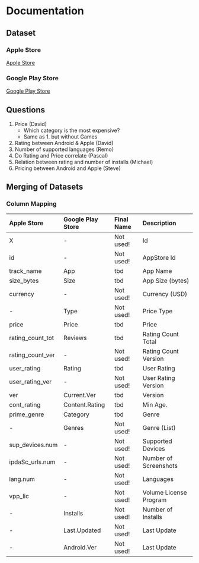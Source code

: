 # Documentation
## Dataset
### Apple Store
[Apple Store](https://www.kaggle.com/ramamet4/app-store-apple-data-set-10k-apps/version/2)

### Google Play Store
[Google Play Store](https://www.kaggle.com/lava18/google-play-store-apps/version/4#googleplaystore_user_reviews.csv)

## Questions

1. Price (David)
    * Which category is the most expensive?
    * Same as 1. but without Games
2. Rating between Android & Apple (David)
3. Number of supported languages (Remo)
4. Do Rating and Price correlate (Pascal)
5. Relation between rating and number of installs (Michael)
6. Pricing between Android and Apple (Steve)

## Merging of Datasets

### Column Mapping

| Apple Store      | Google Play Store     | Final Name  |  Description            |
|:-----------------|:----------------------|:------------|:------------------------|
| X                | -                     | Not used!   |  Id                     |
| id               | -                     | Not used!   |  AppStore Id            |
| track_name       | App                   | tbd         |  App Name               |
| size_bytes       | Size                  | tbd         |  App Size (bytes)       |
| currency         | -                     | Not used!   |  Currency (USD)         |
| -                | Type                  | Not used!   |  Price Type             |
| price            | Price                 | tbd         |  Price                  |
| rating_count_tot | Reviews               | tbd         |  Rating Count Total     |
| rating_count_ver | -                     | Not used!   |  Rating Count Version   |
| user_rating      | Rating                | tbd         |  User Rating            |
| user_rating_ver  | -                     | Not used!   |  User Rating Version    |
| ver              | Current.Ver           | tbd         |  Version                |
| cont_rating      | Content.Rating        | tbd         |  Min Age.               |
| prime_genre      | Category              | tbd         |  Genre                  |
| -                | Genres                | Not used!   |  Genre (List)           |
| sup_devices.num  | -                     | Not used!   |  Supported Devices      |
| ipdaSc_urls.num  | -                     | Not used!   |  Number of Screenshots  |
| lang.num         | -                     | Not used!   |  Languages              |
| vpp_lic          | -                     | Not used!   |  Volume License Program |
| -                | Installs              | Not used!   |  Number of Installs     |
| -                | Last.Updated          | Not used!   |  Last Update            |
| -                | Android.Ver           | Not used!   |  Last Update            |
